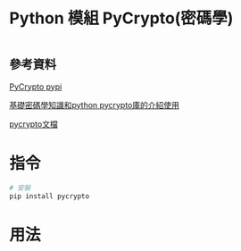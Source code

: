 # Python 模組 PyCrypto(密碼學)

```
```

## 參考資料

[PyCrypto pypi](https://pypi.org/project/PyCrypto/)

[基礎密碼學知識和python pycrypto庫的介紹使用](https://www.twblogs.net/a/5c6d1004bd9eee5c86dcc7c4)

[pycrypto文檔](https://www.dlitz.net/software/pycrypto/api/2.6/)

# 指令

```bash
# 安裝
pip install pycrypto
```

# 用法

```Python
```